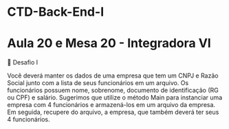 # CTD-Back-End-I

# Aula 20 e Mesa 20 - Integradora VI
📝 Desafio I

Você deverá manter os dados de uma empresa que tem um CNPJ e Razão Social junto com a lista de seus funcionários em um arquivo. Os funcionários possuem nome, sobrenome, documento de identificação (RG ou CPF) e salário.
Sugerimos que utilize o método Main para instanciar uma empresa com 4 funcionários e armazená-los em um arquivo da empresa. Em seguida, recupere do arquivo, a empresa, que também deverá ter seus 4 funcionários.
